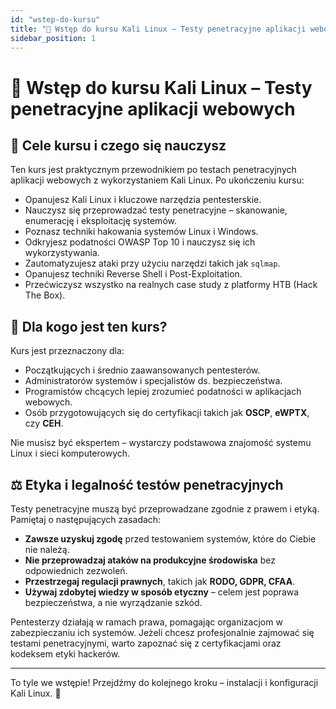 ```yaml
---
id: "wstep-do-kursu"
title: "📖 Wstęp do kursu Kali Linux – Testy penetracyjne aplikacji webowych"
sidebar_position: 1
---
```


# 📖 Wstęp do kursu Kali Linux – Testy penetracyjne aplikacji webowych

## 🎯 Cele kursu i czego się nauczysz
Ten kurs jest praktycznym przewodnikiem po testach penetracyjnych aplikacji webowych z wykorzystaniem Kali Linux. Po ukończeniu kursu:

- Opanujesz Kali Linux i kluczowe narzędzia pentesterskie.
- Nauczysz się przeprowadzać testy penetracyjne – skanowanie, enumerację i eksploitację systemów.
- Poznasz techniki hakowania systemów Linux i Windows.
- Odkryjesz podatności OWASP Top 10 i nauczysz się ich wykorzystywania.
- Zautomatyzujesz ataki przy użyciu narzędzi takich jak `sqlmap`.
- Opanujesz techniki Reverse Shell i Post-Exploitation.
- Przećwiczysz wszystko na realnych case study z platformy HTB (Hack The Box).

## 👥 Dla kogo jest ten kurs?
Kurs jest przeznaczony dla:
- Początkujących i średnio zaawansowanych pentesterów.
- Administratorów systemów i specjalistów ds. bezpieczeństwa.
- Programistów chcących lepiej zrozumieć podatności w aplikacjach webowych.
- Osób przygotowujących się do certyfikacji takich jak **OSCP**, **eWPTX**, czy **CEH**.

Nie musisz być ekspertem – wystarczy podstawowa znajomość systemu Linux i sieci komputerowych.

## ⚖️ Etyka i legalność testów penetracyjnych
Testy penetracyjne muszą być przeprowadzane zgodnie z prawem i etyką. Pamiętaj o następujących zasadach:

- **Zawsze uzyskuj zgodę** przed testowaniem systemów, które do Ciebie nie należą.
- **Nie przeprowadzaj ataków na produkcyjne środowiska** bez odpowiednich zezwoleń.
- **Przestrzegaj regulacji prawnych**, takich jak **RODO, GDPR, CFAA**.
- **Używaj zdobytej wiedzy w sposób etyczny** – celem jest poprawa bezpieczeństwa, a nie wyrządzanie szkód.

Pentesterzy działają w ramach prawa, pomagając organizacjom w zabezpieczaniu ich systemów. Jeżeli chcesz profesjonalnie zajmować się testami penetracyjnymi, warto zapoznać się z certyfikacjami oraz kodeksem etyki hackerów.

---

To tyle we wstępie! Przejdźmy do kolejnego kroku – instalacji i konfiguracji Kali Linux. 🚀
